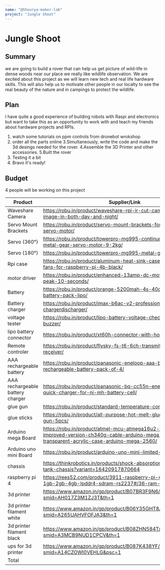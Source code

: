 ```yaml
---
name: "@Shourya-maker-lab"
project: "Jungle Shoot"
---
```


# Jungle Shoot

## Summary

we are going to build a rover that can help us get picture of wild-life in dense woods near our place we really like wildlife observation.
We are excited about this project as we will learn new tech and real life hardware skills. This will also help us to motivate other people in our 
localty to see the real beauty of the nature and in campings to protect the wildlife.


## Plan

I have quite a good experience of building robots with Raspi and electronics but want to take this as an opportunity to work with and teach my friends about hardware projects and RPIs.


1. watch some tutorials on ppm controls from dronebot wrokshop
2. order all the parts online 
3.Simultaneously, write the code  and make the 3d desings needed for the rover.
4.Assemble the 3D Printer and other accessories.
5.Built the rover 
6. Testing it a bit
7. Bravo it's ready!

## Budget

4 people will be working on this project 

| Product         | Supplier/Link                         | Cost   |
| --------------- | ------------------------------------- | ------ |
| Waveshare Camera| https://robu.in/product/waveshare-rpi-ir-cut-camera-b-better-image-in-both-day-and-night/ | $31.28  |
| Servo Mount Brackets | https://robu.in/product/servo-mount-brackets-for-mg995-mg996-servo-motor/  | $2.69|
| Servo (360°)| https://robu.in/product/towerpro-mg995-continuous-rotation-360-metal-gear-servo-motor-9-2kg/ | $3.95  |
| Servo (180°) | https://robu.in/product/towerpro-mg995-metal-gear-servo-motor/  | $3.12 |
| Rpi case|https://robu.in/product/aluminum-heat-sink-case-with-double-fans-for-raspberry-pi-4b-black/ | $10.79  |
| motor driver |https://robu.in/product/enhanced-13amp-dc-motor-driver-30a-peak-10-seconds/  | $28.62 |
| Battery | https://robu.in/product/orange-5200mah-4s-40c-lithium-polymer-battery-pack-lipo/ | $65.03  |
| Battery charger| https://robu.in/product/imax-b6ac-v2-professional-balance-chargerdischarger/  | $57.56 |
| voltage tester | https://robu.in/product/lipo-battery-voltage-checker-1s-8s-with-buzzer/ | $0.48  |
| lipo battery connector |https://robu.in/product/xt60h-connector-with-housing-male/ | $2.81 |
| Remote controler| https://robu.in/product/flysky-fs-t6-6ch-transmitter-with-fs-r6b-receiver/ | $67.40  |
| AAA rechargeable battery | https://robu.in/product/panasonic-eneloop-aaa-bk-4mcce-2bn-rechargeable-battery-pack-of-4/ | $19.64 |
| AAA rechargeable battery charger |https://robu.in/product/panasonic-bq-cc55n-eneloop-smart-and-quick-charger-for-ni-mh-battery-cell/ | $18.40  |
| glue gun |https://robu.in/product/standard-temperature-corded-glue-gun/| $2.81 |
| glue sticks | https://robu.in/product/all-purpose-hot-melt-glue-sticks-for-glue-gun-5pcs/ | $1.69  |
| Arduino mega Board| https://robu.in/product/atmel-mcu-atmega16u2-mega-2560-r3-improved-version-ch340g-cable-arduino-mega-2560-transparent-acrylic-case-arduino-mega-2560/  | $23.68 |
| Arduino uno mini Board|https://robu.in/product/arduino-uno-mini-limited-edition/|$46.25|
| chassis| https://thinkrobotics.in/products/shock-absorption-metal-robot-tank-chassis?variant=16420917870664 | $175.55  |
| raspberry pi 4 | https://rees52.com/product/3911-raspberry-pi-4-model-b-with-1gb-2gb-4gb-lpddr4-sdram-rs2237#/36-ram-8_gb  | $161.99 |
| 3d printer | https://www.amazon.in/gp/product/B07BR3F9N6/ref=ewc_pr_img_1?smid=AH017Z3M1ZJ3T&th=1 | $177.32  |
| 3d printer filament white  | https://www.amazon.in/gp/product/B06Y35GHT8/ref=ewc_pr_img_3?smid=A265UAHVFOFJA3&th=1  | $10.42 |
| 3d printer filament black |https://www.amazon.in/gp/product/B08ZHN584T/ref=ewc_pr_img_4?smid=A3MCB9NUD1CPCV&th=1 | $12.21 |
| ups for 3d printer|https://www.amazon.in/gp/product/B087K438YF/ref=ewc_pr_img_2?smid=A14CZOWI0VEHLG&psc=1 | $30.67 |
| Total           |                                       | $21.90 |
